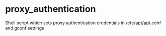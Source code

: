 proxy_authentication
====================

Shell script which sets proxy authentication credentials in /etc/apt/apt.conf and gconf settings